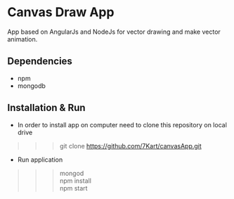 # Canvas Draw App
App based on AngularJs and NodeJs for vector drawing and make vector animation.

## Dependencies
* npm
* mongodb

## Installation & Run
* In order to install app on computer need to clone this repository on local drive  
>>> git clone https://github.com/7Kart/canvasApp.git
* Run application  
>>> mongod  
>>> npm install  
>>> npm start  